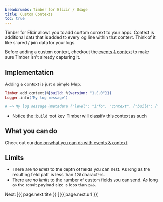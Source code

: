 ```yaml
---
breadcrumbs: Timber for Elixir / Usage
title: Custom Contexts
toc: true
---
```


Timber for Elixir allows you to add custom context to your apps. Context is additional data
that is added to every log line within that context. Think of it like shared / join data
for your logs.

Before adding a custom context, checkout the [events & context]() to make sure Timber isn't
already capturing it.


## Implementation

Adding a context is just a simple Map:

```elixir
Timber.add_context(%{build: %{version: "1.0.0"}})
Logger.info("My log message")

# => My log message @metadata {"level": "info", "context": {"build": {"version": "1.0.0"}}}
```

* Notice the `:build` root key. Timber will classify this context as such.


## What you can do

Check out our [doc on what you can do with events & context]().


## Limits

* There are *no limits* to the depth of fields you can nest. As long as the resulting field path is less than `128` characters.
* There are *no limits* to the number of custom fields you can send. As long as the result payload size is less than `2mb`.


<div class="next">
  Next: [{{ page.next.title }} <i class="fa fa-arrow-circle-right" aria-hidden="true"></i>]({{ page.next.url }})
</div>